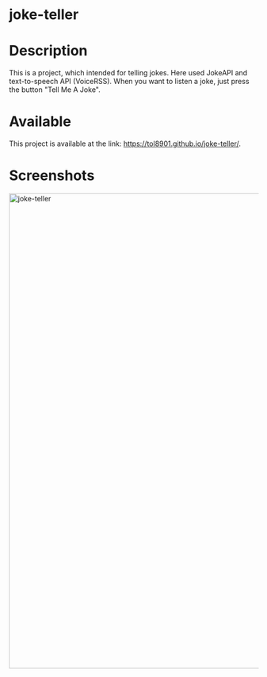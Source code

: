 # joke-teller

# Description

This is a project, which intended for telling jokes.
Here used JokeAPI and text-to-speech API (VoiceRSS).
When you want to listen a joke, just press the button "Tell Me A Joke".

# Available

This project is available at the link: 
https://tol8901.github.io/joke-teller/.

# Screenshots

<img width="959" alt="joke-teller" src="https://user-images.githubusercontent.com/39213432/103138288-1099cc00-46e2-11eb-8be8-04ea243eea80.png">
